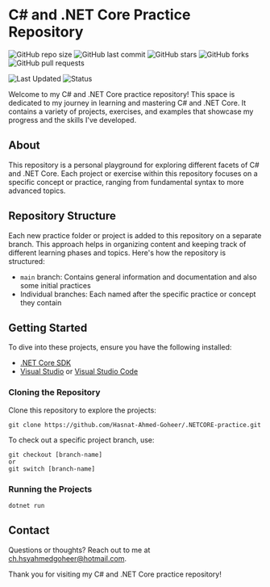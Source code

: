# C# and .NET Core Practice Repository

![GitHub repo size](https://img.shields.io/github/repo-size/Hasnat-Ahmed-Goheer/.NETCore-practice)
![GitHub last commit](https://img.shields.io/github/last-commit/Hasnat-Ahmed-Goheer/.NETCore-practice?color=blue)
![GitHub stars](https://img.shields.io/github/stars/Hasnat-Ahmed-Goheer/.NETCore-practice)
![GitHub forks](https://img.shields.io/github/forks/Hasnat-Ahmed-Goheer/.NETCore-practice)
![GitHub pull requests](https://img.shields.io/github/issues-pr/Hasnat-Ahmed-Goheer/.NETCore-practice)


![Last Updated](https://img.shields.io/github/last-commit/Hasnat-Ahmed-Goheer/.NETCore-practice?label=Last%20Updated&color=yellow)
![Status](https://img.shields.io/badge/Status-In_Progress-red)

Welcome to my C# and .NET Core practice repository! This space is dedicated to my journey in learning and mastering C# and .NET Core. It contains a variety of projects, exercises, and examples that showcase my progress and the skills I've developed.

## About

This repository is a personal playground for exploring different facets of C# and .NET Core. Each project or exercise within this repository focuses on a specific concept or practice, ranging from fundamental syntax to more advanced topics.

## Repository Structure

Each new practice folder or project is added to this repository on a separate branch. This approach helps in organizing content and keeping track of different learning phases and topics. Here's how the repository is structured:

- `main` branch: Contains general information and documentation and also some initial practices 
- Individual branches: Each named after the specific practice or concept they contain

## Getting Started

To dive into these projects, ensure you have the following installed:
- [.NET Core SDK](https://dotnet.microsoft.com/download)
- [Visual Studio](https://visualstudio.microsoft.com/) or [Visual Studio Code](https://code.visualstudio.com/)

### Cloning the Repository

Clone this repository to explore the projects:

```
git clone https://github.com/Hasnat-Ahmed-Goheer/.NETCORE-practice.git
```
To check out a specific project branch, use:
```
git checkout [branch-name]
or
git switch [branch-name]
```
### Running the Projects
```
dotnet run
```

## Contact

Questions or thoughts? Reach out to me at [ch.hsyahmedgoheer@hotmail.com](mailto:ch.hsyahmedgoheer@hotmail.com).

Thank you for visiting my C# and .NET Core practice repository!

